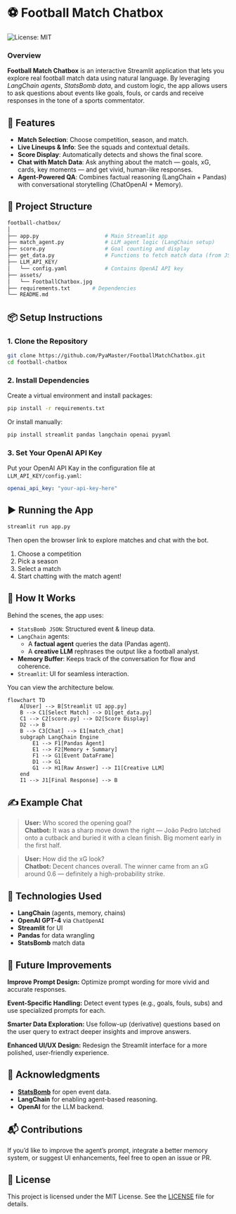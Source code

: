 
# ⚽ Football Match Chatbox
![License: MIT](https://img.shields.io/badge/License-MIT-yellow.svg)
### Overview
**Football Match Chatbox** is an interactive Streamlit application that lets you explore real football match data using natural language. By leveraging *LangChain agents*, *StatsBomb data*, and custom logic, the app allows users to ask questions about events like goals, fouls, or cards and receive responses in the tone of a sports commentator.


## 🚀 Features

- **Match Selection**: Choose competition, season, and match.
- **Live Lineups & Info**: See the squads and contextual details.
- **Score Display**: Automatically detects and shows the final score.
- **Chat with Match Data**: Ask anything about the match — goals, xG, cards, key moments — and get vivid, human-like responses.
- **Agent-Powered QA**: Combines factual reasoning (LangChain + Pandas) with conversational storytelling (ChatOpenAI + Memory).


## 📂 Project Structure

```bash
football-chatbox/
│
├── app.py                     # Main Streamlit app
├── match_agent.py             # LLM agent logic (LangChain setup)
├── score.py                   # Goal counting and display
├── get_data.py                # Functions to fetch match data (from JSON or API)
├── LLM_API_KEY/
│   └── config.yaml            # Contains OpenAI API key
├── assets/
│   └── FootballChatbox.jpg
├── requirements.txt       # Dependencies
└── README.md
```

## 📦 Setup Instructions

### 1. Clone the Repository

```bash
git clone https://github.com/PyaMaster/FootballMatchChatbox.git
cd football-chatbox
```

### 2. Install Dependencies

Create a virtual environment and install packages:

```bash
pip install -r requirements.txt
```

Or install manually:

```bash
pip install streamlit pandas langchain openai pyyaml
```

### 3. Set Your OpenAI API Key

Put your OpenAI API Kay in the configuration file at `LLM_API_KEY/config.yaml`:

```yaml
openai_api_key: "your-api-key-here"
```

## ▶️ Running the App

```bash
streamlit run app.py
```
Then open the browser link to explore matches and chat with the bot.
1. Choose a competition
2. Pick a season
3. Select a match
4. Start chatting with the match agent!

## 🧠 How It Works

Behind the scenes, the app uses:

- `StatsBomb JSON`: Structured event & lineup data.
- `LangChain` agents:
  - A **factual agent** queries the data (Pandas agent).
  - A **creative LLM** rephrases the output like a football analyst.
- **Memory Buffer**: Keeps track of the conversation for flow and coherence.
- `Streamlit`: UI for seamless interaction.

You can view the architecture below.

```mermaid
flowchart TD
    A[User] --> B[Streamlit UI app.py]
    B --> C1[Select Match] --> D1[get_data.py]
    C1 --> C2[score.py] --> D2[Score Display]
    D2 --> B
    B --> C3[Chat] --> E1[match_chat]
    subgraph LangChain Engine
        E1 --> F1[Pandas Agent]
        E1 --> F2[Memory + Summary]
        F1 --> G1[Event DataFrame]
        D1 --> G1
        G1 --> H1[Raw Answer] --> I1[Creative LLM]
    end
    I1 --> J1[Final Response] --> B
```

## ✍️ Example Chat

> **User:** Who scored the opening goal?  
> **Chatbot:** It was a sharp move down the right — João Pedro latched onto a cutback and buried it with a clean finish. Big moment early in the first half.

> **User:** How did the xG look?  
> **Chatbot:** Decent chances overall. The winner came from an xG around 0.6 — definitely a high-probability strike.

## 🤖 Technologies Used

- **LangChain** (agents, memory, chains)
- **OpenAI GPT-4** via `ChatOpenAI`
- **Streamlit** for UI
- **Pandas** for data wrangling
- **StatsBomb** match data


## 🌱 Future Improvements

**Improve Prompt Design:**
Optimize prompt wording for more vivid and accurate responses.

**Event-Specific Handling:**
Detect event types (e.g., goals, fouls, subs) and use specialized prompts for each.

**Smarter Data Exploration:**
Use follow-up (derivative) questions based on the user query to extract deeper insights and improve answers.

**Enhanced UI/UX Design:**
Redesign the Streamlit interface for a more polished, user-friendly experience.


## 🙌 Acknowledgments

- [**StatsBomb**](https://github.com/statsbomb/statsbombpy) for open event data.
- **LangChain** for enabling agent-based reasoning.
- **OpenAI** for the LLM backend.


## 📬 Contributions
If you’d like to improve the agent’s prompt, integrate a better memory system, or suggest UI enhancements, feel free to open an issue or PR.

## 📜 License 
This project is licensed under the MIT License. See the [LICENSE](/LICENSE.txt) file for details.
